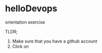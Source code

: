 # helloDevops
orientation exercise

TLDR;

1. Make sure that you have a github account
2. Click on 
